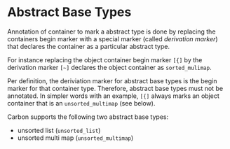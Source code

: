 # Abstract Base Types

Annotation of container to mark a abstract type is done by replacing the containers begin marker with a special marker (called *derivation marker*) that declares the container as a particular abstract type. 

For instance replacing the object container begin marker `[{]` by the derivation marker `[~]` declares the object container as `sorted_mulimap`. 

Per definition, the deriviation marker for abstract base types is the begin marker for that container type. Therefore, abstract base types must not be annotated. In simpler words with an example, `[{]` always marks an object container that is an `unsorted_multimap` (see below). 

Carbon supports the following two abstract base types:

- unsorted list (`unsorted_list`)
- unsorted multi map (`unsorted_multimap`)

